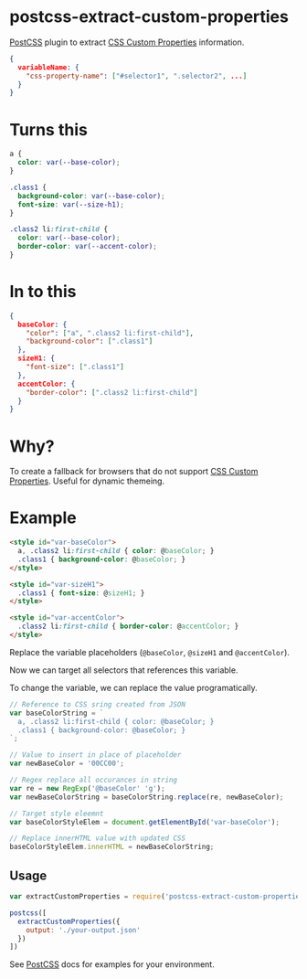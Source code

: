 # postcss-extract-custom-properties

[PostCSS] plugin to extract [CSS Custom Properties] information.

```json
{
  variableName: {
    "css-property-name": ["#selector1", ".selector2", ...]
  }
}
```

# Turns this
```css
a {
  color: var(--base-color);
}

.class1 {
  background-color: var(--base-color);
  font-size: var(--size-h1);
}

.class2 li:first-child {
  color: var(--base-color);
  border-color: var(--accent-color);
}
```

# In to this
```json
{
  baseColor: {
    "color": ["a", ".class2 li:first-child"],
    "background-color": [".class1"]
  },
  sizeH1: {
    "font-size": [".class1"]
  },
  accentColor: {
    "border-color": [".class2 li:first-child"]
  }
}
```

# Why?
To create a fallback for browsers that do not support [CSS Custom Properties]. Useful for dynamic themeing.

# Example
```html
<style id="var-baseColor">
  a, .class2 li:first-child { color: @baseColor; }
  .class1 { background-color: @baseColor; }
</style>

<style id="var-sizeH1">
  .class1 { font-size: @sizeH1; }
</style>

<style id="var-accentColor">
  .class2 li:first-child { border-color: @accentColor; }
</style>
```

Replace the variable placeholders (`@baseColor`, `@sizeH1` and `@accentColor`).

Now we can target all selectors that references this variable.

To change the variable, we can replace the value programatically.

``` js
// Reference to CSS sring created from JSON
var baseColorString = `
  a, .class2 li:first-child { color: @baseColor; }
  .class1 { background-color: @baseColor; }
`;

// Value to insert in place of placeholder
var newBaseColor = '00CC00';

// Regex replace all occurances in string
var re = new RegExp('@baseColor' 'g'); 
var newBaseColorString = baseColorString.replace(re, newBaseColor);

// Target style eleemnt
var baseColorStyleElem = document.getElementById('var-baseColor');

// Replace innerHTML value with updated CSS
baseColorStyleElem.innerHTML = newBaseColorString;
```

## Usage
```js
var extractCustomProperties = require('postcss-extract-custom-properties');

postcss([
  extractCustomProperties({
    output: './your-output.json'
  })
])
```

See [PostCSS] docs for examples for your environment.

[PostCSS]: https://github.com/postcss/postcss
[CSS Custom Properties]: https://www.w3.org/TR/css-variables/
